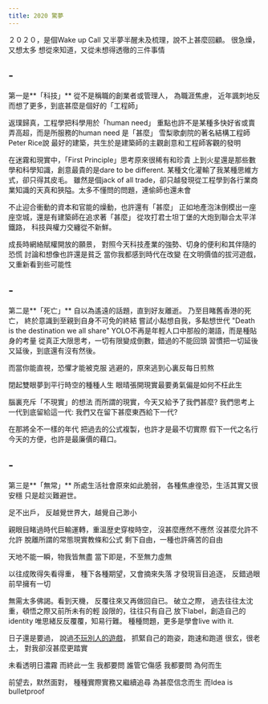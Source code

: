 ```yaml
---
title: 2020 驚夢
---
```


２０２０，是個Wake up Call
又半夢半醒未及梳理，說不上甚麼回顧。
很急燥，又想太多
想從來知道，又從未想得透徹的三件事情

##  -
第一是**「科技」**
從不是稱職的創業者或管理人，
為職涯焦慮，
近年諷刺地反而想了更多，到底甚麼是個好的「工程師」

返璞歸真，工程學把科學用於「human need」
重點也許不是某種多快好省或賣弄高超，而是所服務的human need 是「甚麼」
雪梨歌劇院的著名結構工程師Peter Rice說
最好的建築，共生於是建築師的主觀創意和工程師客觀的發明

在迷霧和現實中，「First Principle」思考原來很稀有和珍貴
上到火星還是那些數學和科學知識，創意最貴的是dare to be different.
某種文化灌輸了我某種思維方式，卻只得其皮毛。
雖然是個jack of all trade，卻只越發現從工程學到各行業商業知識的天真和狹隘。太多不懂問的問題，連偷師也還未會

不止迎合衝動的資本和官能的燥動，也許還有「甚麼」
正如地產泡沬倒模出一座座空城，還是有建築師在追求著「甚麼」
從攻打君士坦丁堡的大炮到聯合太平洋鐵路，
科技與權力交纏從不新鮮。

成長時網絡賦權開放的願景，
對照今天科技產業的強勢、切身的便利和其伴隨的恐慌
討論和想像也許還是貧乏
當你我都感到時代在改變
在文明價值的拔河遊戲，又重新看到些可能性

## -
第二是**「死亡」**
自以為遙遠的話題，直到好友離逝。
乃至目睹舊香港的死亡，
終於意識到至親到自身不可免的終結
嘗試小點想自我，多點想世代
"Death is the destination we all share"
YOLO不再是年輕人口中那般的潮語，而是種貼身的考量
從真正大限思考，一切有限變成倒數，錯過的不能回頭
習慣把一切延後又延後，到底還有沒有然後。

而當你能直視，恐懼才能被克服
逃避的，原來逃到心裏反每日煎熬

閉起雙眼夢到平行時空的種種人生
眼晴張開現實最要勇氣偏是如何不枉此生

腦裏充斥「不現實」的想法
而所謂的現實，今天又給予了我們甚麼?
我們思考上一代到底留給這一代:
我們又在留下甚麼東西給下一代?

在那將全不一樣的年代
把過去的公式複製，也許才是最不切實際
假下一代之名行今天的方便，也許是最廉價的藉口。

## -

第三是**「無常」**
所處生活社會原來如此脆弱，
各種焦慮徨恐，生活其實又很安穩
只是趁災難避世。

足不出戶，
反越覺世界大，越覺自己渺小

親眼目睹過時代巨輸運轉，重溫歴史穿梭時空，
沒甚麼應然不應然
沒甚麼允許不允許
脫離所謂的常態現實教條和公式
剩下自由，一種也許痛苦的自由

天地不能一瞬，物我皆無盡
當下即是，不至無力虛無

以往成敗得失看得重，
種下各種期望，又會摘來失落
才發現盲目追逐，
反錯過眼前早擁有一切

無需太多佛謁。看到天機，
反覆往來又再做回自已。
破立之際，
過去往往太沈重，頓悟之際又前所未有的輕
設限的，往往只有自己
放下label，創造自己的identity
唯思緒反反覆覆，知易行難。
種種問題，更多是學會live with it.

日子還是要過，
說過[不玩別人的遊戲](stand)，
抓緊自己的跑姿，跑速和跑道
很玄，很老土，
對我卻沒甚麼更踏實

未看透明日濃霧
而終此一生 我都要問
誰管它傷感 我都要問 為何而生

前望去，默然面對，
種種實際實務又繼續追尋
為甚麼信念而生
而Idea is bulletproof
